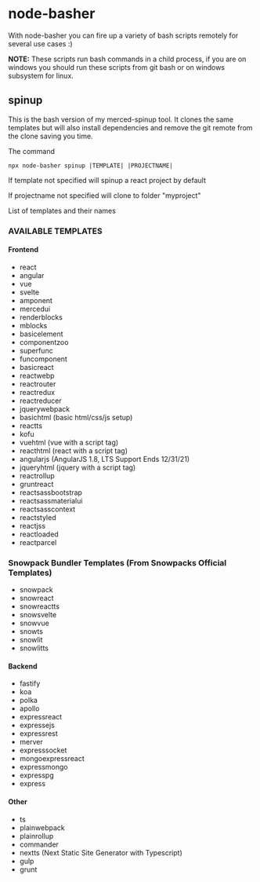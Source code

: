 # node-basher

With node-basher you can fire up a variety of bash scripts remotely for several use cases :)

**NOTE:** These scripts run bash commands in a child process, if you are on windows you should run these scripts from git bash or on windows subsystem for linux.

## spinup

This is the bash version of my merced-spinup tool. It clones the same templates but will also install dependencies and remove the git remote from the clone saving you time.

The command

`npx node-basher spinup |TEMPLATE| |PROJECTNAME|`

If template not specified will spinup a react project by default

If projectname not specified will clone to folder "myproject"

List of templates and their names

### AVAILABLE TEMPLATES

#### Frontend

- react
- angular
- vue
- svelte
- amponent
- mercedui
- renderblocks
- mblocks
- basicelement
- componentzoo
- superfunc
- funcomponent
- basicreact
- reactwebp
- reactrouter
- reactredux
- reactreducer
- jquerywebpack
- basichtml (basic html/css/js setup)
- reactts
- kofu
- vuehtml (vue with a script tag)
- reacthtml (react with a script tag)
- angularjs (AngularJS 1.8, LTS Support Ends 12/31/21)
- jqueryhtml (jquery with a script tag)
- reactrollup
- gruntreact
- reactsassbootstrap
- reactsassmaterialui
- reactsasscontext
- reactstyled
- reactjss
- reactloaded
- reactparcel

### Snowpack Bundler Templates (From Snowpacks Official Templates)
- snowpack
- snowreact
- snowreactts
- snowsvelte
- snowvue
- snowts
- snowlit
- snowlitts

#### Backend

- fastify
- koa
- polka
- apollo
- expressreact
- expressejs
- expressrest
- merver
- expresssocket
- mongoexpressreact
- expressmongo
- expresspg
- express

#### Other

- ts
- plainwebpack
- plainrollup
- commander
- nextts (Next Static Site Generator with Typescript)
- gulp
- grunt
